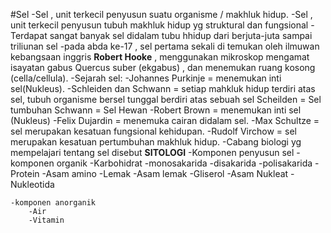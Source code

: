 #Sel
-Sel , unit terkecil penyusun suatu organisme / makhluk hidup.
-Sel , unit terkecil penyusun tubuh makhluk hidup yg struktural dan fungsional
-Terdapat sangat banyak sel didalam tubu hhidup dari berjuta-juta sampai triliunan sel
-pada abda ke-17 , sel pertama sekali di temukan oleh ilmuwan kebangsaan inggris **Robert Hooke** , menggunakan mikroskop mengamat isayatan gabus Quercus suber (ekgabus) , dan menemukan ruang kosong (cella/cellula).
-Sejarah sel:
    -Johannes Purkinje = menemukan inti sel(Nukleus).
    -Schleiden dan Schwann = setiap mahkluk hidup  terdiri atas sel, tubuh organisme bersel tunggal berdiri atas sebuah sel 
        Scheilden = Sel tumbuhan
        Schwann = Sel Hewan
    -Robert Brown = menemukan inti sel (Nukleus)
    -Felix Dujardin = menemuka cairan didalam sel.
    -Max Schultze = sel merupakan kesatuan fungsional kehidupan.
    -Rudolf Virchow = sel merupakan kesatuan pertumbuhan makhluk hidup.
-Cabang biologi yg mempelajari tentang sel disebut **SITOLOGI**
-Komponen penyusun sel
    -komponen organik
		-Karbohidrat 
			-monosakarida
			-disakarida
			-polisakarida
		-Protein 
			-Asam amino
		-Lemak
			-Asam lemak 
			-Gliserol
		-Asam Nukleat
			-Nukleotida

	-komponen anorganik
		-Air
		-Vitamin
